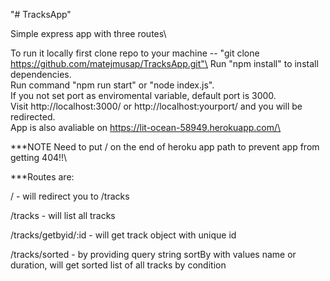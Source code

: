 "# TracksApp"

Simple express app with three routes\

To run it locally first clone repo to your machine -- "git clone https://github.com/matejmusap/TracksApp.git"\
Run "npm install" to install dependencies.\
Run command "npm run start" or "node index.js".\
If you not set port as enviromental variable, default port is 3000.\
Visit http://localhost:3000/ or http://localhost:yourport/ and you will be redirected.\
App is also avaliable on https://lit-ocean-58949.herokuapp.com/\

***NOTE Need to put / on the end of heroku app path to prevent app from getting 404!!\


***Routes are:


/ - will redirect you to /tracks

/tracks - will list all tracks

/tracks/getbyid/:id - will get track object with unique id

/tracks/sorted - by providing query string sortBy with values name or duration, will get sorted list of all tracks by condition